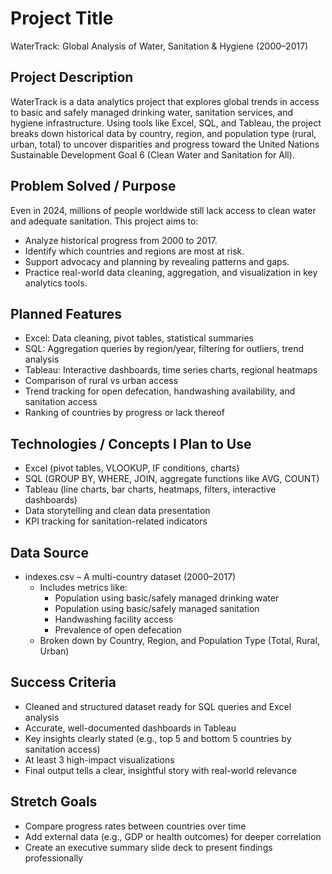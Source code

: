 # Project Title
WaterTrack: Global Analysis of Water, Sanitation & Hygiene (2000–2017)

## Project Description
WaterTrack is a data analytics project that explores global trends in access to basic and safely managed drinking water, sanitation services, and hygiene infrastructure. Using tools like Excel, SQL, and Tableau, the project breaks down historical data by country, region, and population type (rural, urban, total) to uncover disparities and progress toward the United Nations Sustainable Development Goal 6 (Clean Water and Sanitation for All).

## Problem Solved / Purpose
Even in 2024, millions of people worldwide still lack access to clean water and adequate sanitation. This project aims to:
- Analyze historical progress from 2000 to 2017.
- Identify which countries and regions are most at risk.
- Support advocacy and planning by revealing patterns and gaps.
- Practice real-world data cleaning, aggregation, and visualization in key analytics tools.

## Planned Features
- Excel: Data cleaning, pivot tables, statistical summaries  
- SQL: Aggregation queries by region/year, filtering for outliers, trend analysis  
- Tableau: Interactive dashboards, time series charts, regional heatmaps  
- Comparison of rural vs urban access  
- Trend tracking for open defecation, handwashing availability, and sanitation access  
- Ranking of countries by progress or lack thereof

## Technologies / Concepts I Plan to Use
- Excel (pivot tables, VLOOKUP, IF conditions, charts)
- SQL (GROUP BY, WHERE, JOIN, aggregate functions like AVG, COUNT)
- Tableau (line charts, bar charts, heatmaps, filters, interactive dashboards)
- Data storytelling and clean data presentation
- KPI tracking for sanitation-related indicators

## Data Source
- indexes.csv – A multi-country dataset (2000–2017)  
  - Includes metrics like:
    - Population using basic/safely managed drinking water
    - Population using basic/safely managed sanitation
    - Handwashing facility access
    - Prevalence of open defecation
  - Broken down by Country, Region, and Population Type (Total, Rural, Urban)

## Success Criteria
- Cleaned and structured dataset ready for SQL queries and Excel analysis  
- Accurate, well-documented dashboards in Tableau  
- Key insights clearly stated (e.g., top 5 and bottom 5 countries by sanitation access)  
- At least 3 high-impact visualizations  
- Final output tells a clear, insightful story with real-world relevance

## Stretch Goals
- Compare progress rates between countries over time
- Add external data (e.g., GDP or health outcomes) for deeper correlation
- Create an executive summary slide deck to present findings professionally
